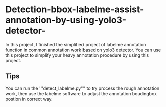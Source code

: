 # Detection-bbox-labelme-assist-annotation-by-using-yolo3-detector-
In this project, I finished the simplified project of labelme annotation function in common annotation work based on yolo3 detector. You can use this project to simplify your heavy annotation procedure by using this project.


## Tips
You can run the '''detect_labelme.py''' to try process the rough annotation work, then use the labelme software to adjust the annotation boudingbox postion in correct way.
